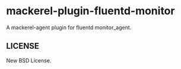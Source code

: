 # mackerel-plugin-fluentd-monitor

A mackerel-agent plugin for fluentd monitor_agent.

## LICENSE
New BSD License.
